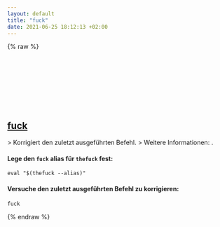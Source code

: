 ```yaml
---
layout: default
title: "fuck"
date: 2021-06-25 18:12:13 +02:00
---
```

{% raw %}
<h2 id="fuck">
  <a href="/de/common/fuck.html">fuck</a> <a href="#fuck"><svg class="icon">
    <use href="/assets/images/unicode_sprite.svg#link" />
  </svg></a>
</h2>
> Korrigiert den zuletzt ausgeführten Befehl.
> Weitere Informationen: <https://github.com/nvbn/thefuck>.

#### Lege den `fuck` alias für `thefuck` fest:
```shell
eval "$(thefuck --alias)"
```
#### Versuche den zuletzt ausgeführten Befehl zu korrigieren:
```shell
fuck
```
{% endraw %}